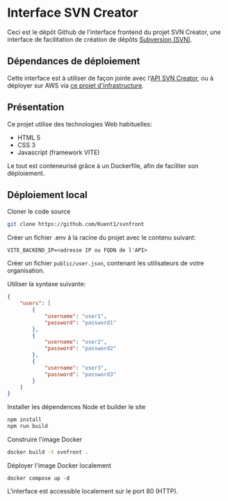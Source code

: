 # Interface SVN Creator

Ceci est le dépôt Github de l'interface frontend du projet SVN Creator, une interface de facilitation de création de dépôts [Subversion (SVN)](https://subversion.apache.org/).

## Dépendances de déploiement

Cette interface est à utiliser de façon jointe avec l'[API SVN Creator](https://github.com/Kuent1/svnback), ou à déployer sur AWS via [ce projet d'infrastructure](https://github.com/Kuent1/svn_docker_swarm).

## Présentation

Ce projet utilise des technologies Web habituelles:

- HTML 5
- CSS 3
- Javascript (framework VITE)

Le tout est conteneurisé grâce à un Dockerfile, afin de faciliter son déploiement.

## Déploiement local

Cloner le code source 
```bash
git clone https://github.com/Kuent1/svnfront
```

Créer un fichier .env à la racine du projet avec le contenu suivant:

```
VITE_BACKEND_IP=<adresse IP ou FQDN de l'API>
```

Créer un fichier `public/user.json`, contenant les utilisateurs de votre organisation.

Utiliser la syntaxe suivante:

```json
{
    "users": [
        {
            "username": "user1",
            "password": "password1"
        },
        {
            "username": "user2",
            "password": "password2"
        },
        {
            "username": "user3",
            "password": "password3"
        }
    ]
}
```

Installer les dépendences Node et builder le site
```bash 
npm install
npm run build
```

Construire l'image Docker
```bash
docker build -t svnfront .
```

Déployer l'image Docker localement
```
docker compose up -d
```

L'interface est accessible localement sur le port 80 (HTTP).